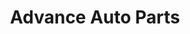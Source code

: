 ---
title: "Advance Auto Parts"
url: /chicago/advance-auto-parts-west-peterson-avenue/
shop: Autoteile
---